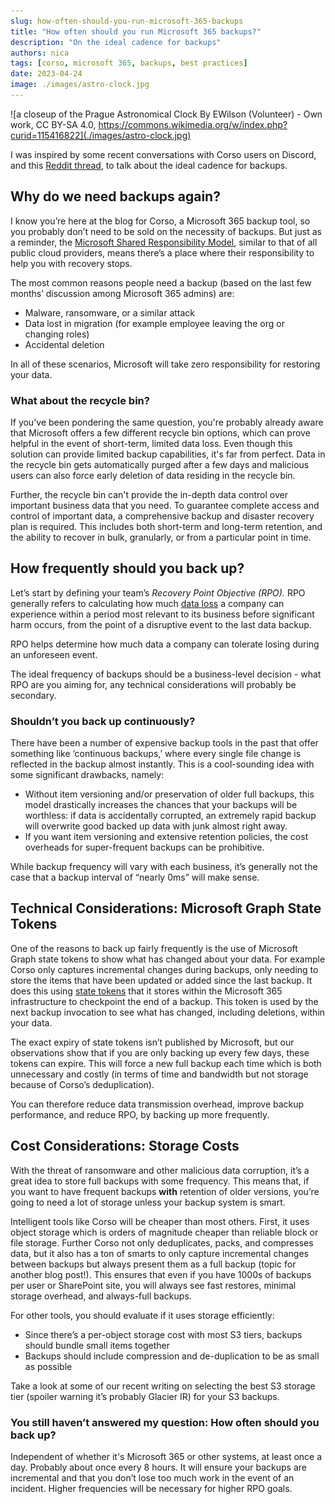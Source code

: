 ```yaml
---
slug: how-often-should-you-run-microsoft-365-backups
title: "How often should you run Microsoft 365 backups?"
description: "On the ideal cadence for backups"
authors: nica
tags: [corso, microsoft 365, backups, best practices]
date: 2023-04-24
image: ./images/astro-clock.jpg
---
```

<!-- vale Vale.Spelling = NO -->
![a closeup of the Prague Astronomical Clock By EWilson (Volunteer) - Own work, CC BY-SA 4.0, https://commons.wikimedia.org/w/index.php?curid=115416822](./images/astro-clock.jpg)
<!-- vale Vale.Spelling = YES -->

I was inspired by some recent conversations with Corso users on Discord, and
this
[Reddit thread](https://www.reddit.com/r/Office365/comments/127rt5q/what_is_your_backup_schedule/),
to talk about the ideal cadence for backups.

## Why do we need backups again?

I know you’re here at the blog for Corso, a Microsoft 365 backup tool, so you
probably don’t need to be sold on the necessity of backups. But just as a
reminder, the
[Microsoft Shared Responsibility Model](https://www.veeam.com/blog/office365-shared-responsibility-model.html),
similar to that of all public cloud providers, means there’s a place where their
responsibility to help you with recovery stops.
<!-- truncate -->
The most common reasons people need a backup (based on the last few months’ discussion among Microsoft 365 admins) are:

- Malware, ransomware, or a similar attack
- Data lost in migration (for example employee leaving the org or changing roles)
- Accidental deletion

In all of these scenarios, Microsoft will take zero responsibility for restoring your data.

### What about the recycle bin?

If you've been pondering the same question, you're probably already aware that
Microsoft offers a few different recycle bin options, which can prove helpful in
the event of short-term, limited data loss. Even though this solution can
provide limited backup capabilities, it's far from perfect. Data in the recycle bin
gets automatically purged after a few days and malicious users can also force
early deletion of data residing in the recycle bin.

Further, the recycle bin can't provide the in-depth data control over important
business data that you need. To guarantee complete access and control of
important data, a comprehensive backup and disaster recovery plan is required.
This includes both short-term and long-term retention, and the ability to
recover in bulk, granularly, or from a particular point in time.

## How frequently should you back up?

Let’s start by defining your team’s *Recovery Point Objective (RPO).* RPO
generally refers to calculating how much
[data loss](https://www.acronis.com/products/cloud/cyber-protect/data-loss-prevention/)
a company can experience within a period most relevant to its business before
significant harm occurs, from the point of a disruptive event to the last data
backup.

RPO helps determine how much data a company can tolerate losing during an unforeseen event.

The ideal frequency of backups should be a business-level decision - what RPO
are you aiming for, any technical considerations will probably be secondary.

### Shouldn’t you back up continuously?

There have been a number of expensive backup tools in the past that offer
something like ‘continuous backups,’ where every single file change is reflected
in the backup almost instantly. This is a cool-sounding idea with some
significant drawbacks, namely:

- Without item versioning and/or preservation of older full backups, this model
  drastically increases the chances that your backups will be worthless: if data
  is accidentally corrupted, an extremely rapid backup will overwrite good
  backed up data with junk almost right away.
- If you want item versioning and extensive retention policies, the cost overheads for super-frequent backups can be prohibitive.

While backup frequency will vary with each business, it’s generally not the case
that a backup interval of “nearly 0ms” will make sense.

## Technical Considerations: Microsoft Graph State Tokens

One of the reasons to back up fairly frequently is the use of Microsoft Graph
state tokens to show what has changed about your data. For example Corso only
captures incremental changes during backups, only needing to store the items
that have been updated or added since the last backup. It does this using
[state tokens](https://learn.microsoft.com/en-us/graph/delta-query-overview#state-tokens)
that it stores within the Microsoft 365 infrastructure to checkpoint the end of
a backup. This token is used by the next backup invocation to see what has
changed, including deletions, within your data.

The exact expiry of state tokens isn’t published by Microsoft, but our
observations show that if you are only backing up every few days, these tokens
can expire. This will force a new full backup each time which is both
unnecessary and costly (in terms of time and bandwidth but not
storage because of Corso’s deduplication).

You can therefore reduce data transmission overhead, improve backup performance, and reduce RPO, by backing up more frequently.

## Cost Considerations: Storage Costs

With the threat of ransomware and other malicious data corruption, it’s a great
idea to store full backups with some frequency. This means that, if you want to
have frequent backups **with** retention of older versions, you’re going to
need a lot of storage unless your backup system is smart.  

Intelligent tools like Corso will be cheaper than most others. First, it uses object storage which
is orders of magnitude cheaper than reliable block or file storage.
Further Corso not only deduplicates, packs, and compresses data, but it also has
a ton of smarts to only capture incremental changes between backups but always
present them as a full backup (topic for another blog post!). This ensures that
even if you have 1000s of backups per user or SharePoint site, you will always
see fast restores, minimal storage overhead, and always-full backups.

For other tools, you should evaluate if it uses storage efficiently:

- Since there’s a per-object storage cost with most S3 tiers, backups should bundle small items together
- Backups should include compression and de-duplication to be as small as possible

Take a look at some of our recent writing on selecting the best S3 storage tier
(spoiler warning it’s probably Glacier IR) for your S3 backups.

### You still haven’t answered my question: How often should you back up?

Independent of whether it's Microsoft 365 or other systems, at least once a
day. Probably about once every 8 hours. It will ensure your backups are
incremental and that you don’t lose too much work in the event of an incident.
Higher frequencies will be necessary for higher RPO goals.
